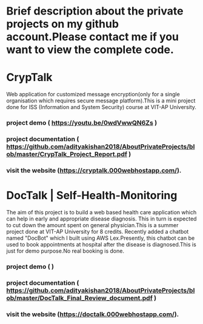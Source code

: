 
# Brief description about the private projects on my github account.Please contact me if you want to view the complete code.

# CrypTalk
Web application for customized message encryption(only for a single organisation which requires secure message platform).This is a mini project done for ISS (Information and System Security) course at VIT-AP University.
### project demo ( https://youtu.be/0wdVwwQN6Zs )
### project documentation ( https://github.com/adityakishan2018/AboutPrivateProjects/blob/master/CrypTalk_Project_Report.pdf )
### visit the website (https://cryptalk.000webhostapp.com/).

# DocTalk | Self-Health-Monitoring
The aim of this project is to build a web based health care application which can help in early and appropriate disease diagnosis. This in turn is expected to cut down the amount spent on general physician.This is a summer project done at VIT-AP University for 8 credits.
Recently added a chatbot named "DocBot" which I built using AWS Lex.Presently, this chatbot can be used to book appointments at hospital after the disease is diagnosed.This is just for demo purpose.No real booking is done.
### project demo ( )
### project documentation ( https://github.com/adityakishan2018/AboutPrivateProjects/blob/master/DocTalk_Final_Review_document.pdf )
### visit the website (https://doctalk.000webhostapp.com/).


